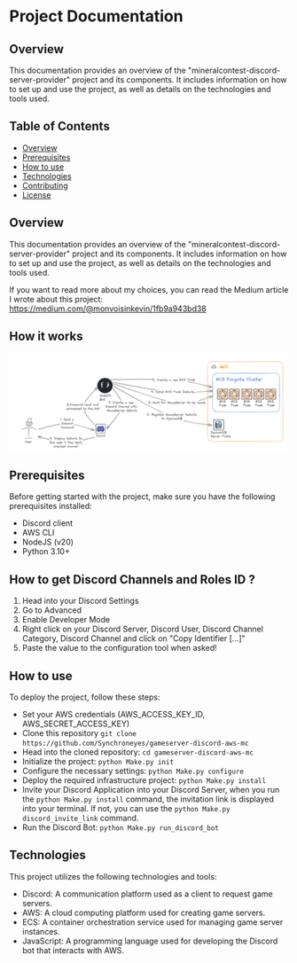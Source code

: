 # Project Documentation
## Overview
This documentation provides an overview of the "mineralcontest-discord-server-provider" project and its components. It includes information on how to set up and use the project, as well as details on the technologies and tools used.

## Table of Contents
- [Overview](#overview)
- [Prerequisites](#prerequisites)
- [How to use](#how-to-use)
- [Technologies](#technologies)
- [Contributing](#contributing)
- [License](#license)

## Overview
This documentation provides an overview of the "mineralcontest-discord-server-provider" project and its components. It includes information on how to set up and use the project, as well as details on the technologies and tools used.

If you want to read more about my choices, you can read the Medium article I wrote about this project: https://medium.com/@monvoisinkevin/1fb9a943bd38

## How it works
![Diagram of the general overview of this project](media/general_overview.png)

## Prerequisites
Before getting started with the project, make sure you have the following prerequisites installed:
- Discord client
- AWS CLI
- NodeJS (v20)
- Python 3.10+

## How to get Discord Channels and Roles ID ?
1. Head into your Discord Settings
2. Go to Advanced
3. Enable Developer Mode
4. Right click on your Discord Server, Discord User, Discord Channel Category, Discord Channel and click on "Copy Identifier [...]"
5. Paste the value to the configuration tool when asked!

## How to use
To deploy the project, follow these steps:

- Set your AWS credentials (AWS_ACCESS_KEY_ID, AWS_SECRET_ACCESS_KEY)
- Clone this repository `git clone https://github.com/Synchroneyes/gameserver-discord-aws-mc`
- Head into the cloned repository: `cd gameserver-discord-aws-mc`
- Initialize the project: `python Make.py init`
- Configure the necessary settings: `python Make.py configure`
- Deploy the required infrastructure project: `python Make.py install`
- Invite your Discord Application into your Discord Server, when you run the `python Make.py install` command, the invitation link is displayed into your terminal. If not, you can use the `python Make.py discord_invite_link` command.
- Run the Discord Bot: `python Make.py run_discord_bot`

## Technologies
This project utilizes the following technologies and tools:
- Discord: A communication platform used as a client to request game servers.
- AWS: A cloud computing platform used for creating game servers.
- ECS: A container orchestration service used for managing game server instances.
- JavaScript: A programming language used for developing the Discord bot that interacts with AWS.


